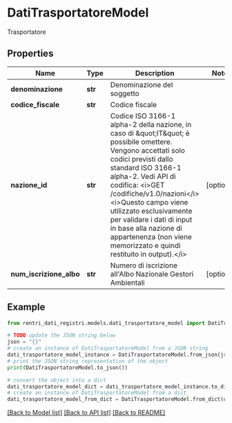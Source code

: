 # DatiTrasportatoreModel

Trasportatore

## Properties

Name | Type | Description | Notes
------------ | ------------- | ------------- | -------------
**denominazione** | **str** | Denominazione del soggetto | 
**codice_fiscale** | **str** | Codice fiscale | 
**nazione_id** | **str** | Codice ISO 3166-1 alpha-2 della nazione, in caso di \&quot;IT\&quot; è possibile omettere.  Vengono accettati solo codici previsti dallo standard ISO 3166-1 alpha-2.  Vedi API di codifica: &lt;i&gt;GET /codifiche/v1.0/nazioni&lt;/i&gt;  &lt;i&gt;Questo campo viene utilizzato esclusivamente per validare i dati di input in base alla nazione di appartenenza (non viene memorizzato e quindi restituito in output).&lt;/i&gt; | [optional] 
**num_iscrizione_albo** | **str** | Numero di iscrizione all&#39;Albo Nazionale Gestori Ambientali | [optional] 

## Example

```python
from rentri_dati_registri.models.dati_trasportatore_model import DatiTrasportatoreModel

# TODO update the JSON string below
json = "{}"
# create an instance of DatiTrasportatoreModel from a JSON string
dati_trasportatore_model_instance = DatiTrasportatoreModel.from_json(json)
# print the JSON string representation of the object
print(DatiTrasportatoreModel.to_json())

# convert the object into a dict
dati_trasportatore_model_dict = dati_trasportatore_model_instance.to_dict()
# create an instance of DatiTrasportatoreModel from a dict
dati_trasportatore_model_from_dict = DatiTrasportatoreModel.from_dict(dati_trasportatore_model_dict)
```
[[Back to Model list]](../README.md#documentation-for-models) [[Back to API list]](../README.md#documentation-for-api-endpoints) [[Back to README]](../README.md)


